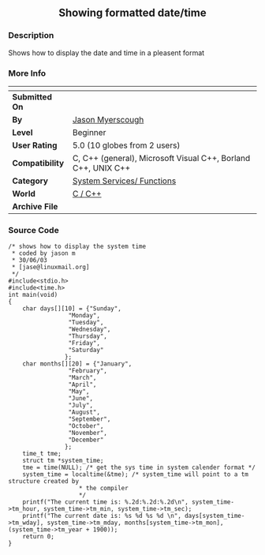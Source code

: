 ﻿<div align="center">

## Showing formatted date/time


</div>

### Description

Shows how to display the date and time in a pleasent format
 
### More Info
 


<span>             |<span>
---                |---
**Submitted On**   |
**By**             |[Jason Myerscough](https://github.com/Planet-Source-Code/PSCIndex/blob/master/ByAuthor/jason-myerscough.md)
**Level**          |Beginner
**User Rating**    |5.0 (10 globes from 2 users)
**Compatibility**  |C, C\+\+ \(general\), Microsoft Visual C\+\+, Borland C\+\+, UNIX C\+\+
**Category**       |[System Services/ Functions](https://github.com/Planet-Source-Code/PSCIndex/blob/master/ByCategory/system-services-functions__3-23.md)
**World**          |[C / C\+\+](https://github.com/Planet-Source-Code/PSCIndex/blob/master/ByWorld/c-c.md)
**Archive File**   |[](https://github.com/Planet-Source-Code/jason-myerscough-showing-formatted-date-time__3-6489/archive/master.zip)





### Source Code

```
/* shows how to display the system time
 * coded by jason m
 * 30/06/03
 * [jase@linuxmail.org]
 */
#include<stdio.h>
#include<time.h>
int main(void)
{
	char days[][10] = {"Sunday",
				 "Monday",
				 "Tuesday",
				 "Wednesday",
				 "Thursday",
				 "Friday",
				 "Saturday"
				};
	char months[][20] = {"January",
				 "February",
				 "March",
				 "April",
				 "May",
				 "June",
				 "July",
				 "August",
				 "September",
				 "October",
				 "November",
				 "December"
				};
	time_t tme;
	struct tm *system_time;
	tme = time(NULL); /* get the sys time in system calender format */
	system_time = localtime(&tme); /* system_time will point to a tm structure created by
					* the compiler
					*/
	printf("The current time is: %.2d:%.2d:%.2d\n", system_time->tm_hour, system_time->tm_min, system_time->tm_sec);
	printf("The current date is: %s %d %s %d \n", days[system_time->tm_wday], system_time->tm_mday, months[system_time->tm_mon], (system_time->tm_year + 1900));
	return 0;
}
```

